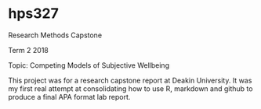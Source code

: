 # hps327
Research Methods Capstone

Term 2 2018

Topic: Competing Models of Subjective Wellbeing

This project was for a research capstone report at Deakin University. It was my first real attempt at consolidating how to use R, markdown and github 
to produce a final APA format lab report. 
